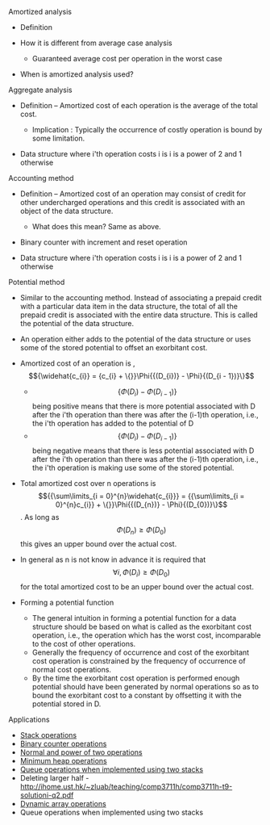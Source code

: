 Amortized analysis

- Definition

- How it is different from average case analysis

  - Guaranteed average cost per operation in the worst case

- When is amortized analysis used?

Aggregate analysis

- Definition – Amortized cost of each operation is the average of the
  total cost.

  - Implication : Typically the occurrence of costly operation is bound
    by some limitation.

- Data structure where i'th operation costs i is i is a power of 2 and 1
  otherwise

Accounting method

- Definition – Amortized cost of an operation may consist of credit for
  other undercharged operations and this credit is associated with an
  object of the data structure.

  - What does this mean? Same as above.

- Binary counter with increment and reset operation

- Data structure where i'th operation costs i is i is a power of 2 and 1
  otherwise

Potential method

- Similar to the accounting method. Instead of associating a prepaid
  credit with a particular data item in the data structure, the total of
  all the prepaid credit is associated with the entire data structure.
  This is called the potential of the data structure.

- An operation either adds to the potential of the data structure or
  uses some of the stored potential to offset an exorbitant cost.

- Amortized cost of an operation is ,
  $${\widehat{c_{i}} = {c_{i} + \{}}\Phi{{(D_{i})} - \Phi}{(D_{i - 1})}\}$$

  - $$\{\Phi{{(D_{i})} - \Phi}{(D_{i - 1})}\}$$being positive means that
    there is more potential associated with D after the i'th operation
    than there was after the (i-1)th operation, i.e., the i'th operation
    has added to the potential of D
  - $$\{\Phi{{(D_{i})} - \Phi}{(D_{i - 1})}\}$$ being negative means
    that there is less potential associated with D after the i'th
    operation than there was after the (i-1)th operation, i.e., the i'th
    operation is making use some of the stored potential.

- Total amortized cost over n operations is
  $${{\sum\limits_{i = 0}^{n}\widehat{c_{i}}} = {{\sum\limits_{i = 0}^{n}c_{i}} + \{}}\Phi{{(D_{n})} - \Phi}{(D_{0})}\}$$.
  As long as $$\Phi{{(D_{n})} \geq \Phi}{(D_{0})}$$this gives an upper
  bound over the actual cost.

- In general as n is not know in advance it is required that
  $$\forall i,\Phi{{(D_{i})} \geq \Phi}{(D_{0})}$$ for the total
  amortized cost to be an upper bound over the actual cost.

- Forming a potential function

  - The general intuition in forming a potential function for a data
    structure should be based on what is called as the exorbitant cost
    operation, i.e., the operation which has the worst cost,
    incomparable to the cost of other operations.
  - Generally the frequency of occurrence and cost of the exorbitant
    cost operation is constrained by the frequency of occurrence of
    normal cost operations.
  - By the time the exorbitant cost operation is performed enough
    potential should have been generated by normal operations so as to
    bound the exorbitant cost to a constant by offsetting it with the
    potential stored in D.

Applications

- [Stack
  operations](../../../Academic/Programming,%20Data%20Structures%20and%20Algorithms/Notes/Amortized%20analysis%20of%20stack%20operations.md)
- [Binary counter
  operations](Amortized%20analysis%20of%20Binary%20Counter%20operations.md)
- [Normal and power of two
  operations](Amortized%20analysis%20of%20a%20data%20structure%20with%20normal%20and%20power-of-two%20operations.md)
- [Minimum heap
  operations](Amortized%20Analysis%20of%20Min-Heap%20operations.md)
- [Queue
  ](Amortized%20analysis%20of%20queue%20operations%20when%20implemented%20using%20two%20stacks.md)[operations
  when
  ](Amortized%20analysis%20of%20queue%20operations%20when%20implemented%20using%20two%20stacks.md)[implement](Amortized%20analysis%20of%20queue%20operations%20when%20implemented%20using%20two%20stacks.md)[ed](Amortized%20analysis%20of%20queue%20operations%20when%20implemented%20using%20two%20stacks.md)[
  using two
  stacks](Amortized%20analysis%20of%20queue%20operations%20when%20implemented%20using%20two%20stacks.md)
- Deleting larger half -
  http://ihome.ust.hk/~zluab/teaching/comp3711h/comp3711h-t9-solutioni-q2.pdf
- [Dynamic array
  operations](Amortized%20analysis%20of%20the%20resizing%20operations%20on%20a%20dynamic%20table.md)
- Queue operations when implemented using two stacks

